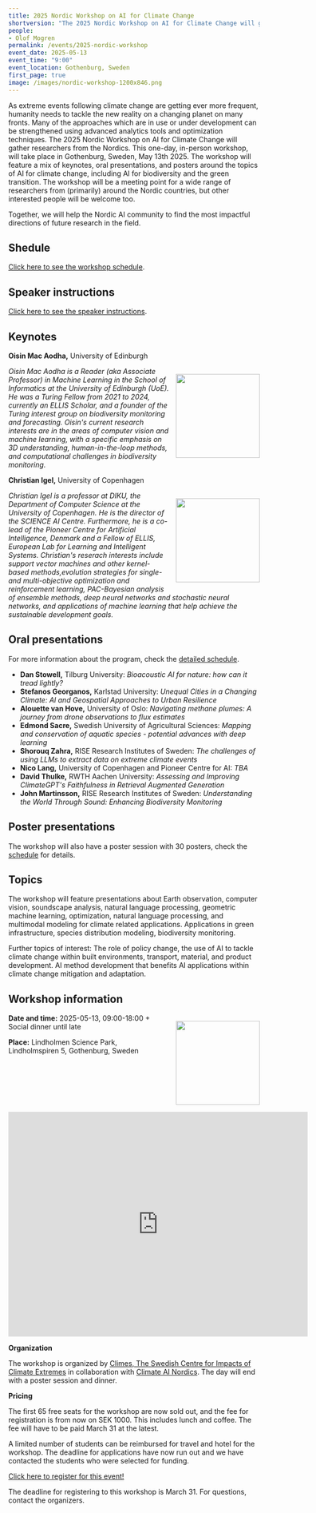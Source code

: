 ```yaml
---
title: 2025 Nordic Workshop on AI for Climate Change
shortversion: "The 2025 Nordic Workshop on AI for Climate Change will gather researchers from the Nordics. This one-day, in-person workshop, will take place in Gothenburg, Sweden, May 13th 2025. The workshop will feature a mix of keynotes, oral presentations, and posters around the topics of AI for climate change, including AI for biodiversity and the green transition. The workshop will be a meeting point for a wide range of researchers from (primarily) around the Nordic countries."
people:
- Olof Mogren
permalink: /events/2025-nordic-workshop
event_date: 2025-05-13
event_time: "9:00"
event_location: Gothenburg, Sweden
first_page: true
image: /images/nordic-workshop-1200x846.png
---
```


<style>
img {
  width: 12em;
  float: right;
  padding: 1em 0em 1em 1em;
}
</style>


As extreme events following climate change are getting ever more frequent, humanity needs to tackle the new reality on a changing planet on many fronts. Many of the approaches which are in use or under development can be strengthened using advanced analytics tools and optimization techniques. The 2025 Nordic Workshop on AI for Climate Change will gather researchers from the Nordics. This one-day, in-person workshop, will take place in Gothenburg, Sweden, May 13th 2025. The workshop will feature a mix of keynotes, oral presentations, and posters around the topics of AI for climate change, including AI for biodiversity and the green transition. The workshop will be a meeting point for a wide range of researchers from (primarily) around the Nordic countries, but other interested people will be welcome too.

Together, we will help the Nordic AI community to find the most impactful directions of future research in the field.

## Shedule

[Click here to see the workshop schedule](/events/2025-nordic-workshop/schedule).

## Speaker instructions 

[Click here to see the speaker instructions](/events/2025-nordic-workshop/speaker-instructions).

## Keynotes

**Oisin Mac Aodha,** University of Edinburgh

![](/events/2025-nordic-workshop/macaodha.jpg)

*Oisin Mac Aodha is a Reader (aka Associate Professor) in Machine Learning in the School of Informatics at the University of Edinburgh (UoE). He was a Turing Fellow from 2021 to 2024, currently an ELLIS Scholar, and a founder of the Turing interest group on biodiversity monitoring and forecasting. Oisin's current research interests are in the areas of computer vision and machine learning, with a specific emphasis on 3D understanding, human-in-the-loop methods, and computational challenges in biodiversity monitoring.*

**Christian Igel,** University of Copenhagen

![](/events/2025-nordic-workshop/igel.jpg)

*Christian Igel is a professor at DIKU, the Department of Computer Science at the University of Copenhagen. He is the director of the SCIENCE AI Centre. Furthermore, he is a co-lead of the Pioneer Centre for Artificial Intelligence, Denmark and a Fellow of ELLIS, European Lab for Learning and Intelligent Systems. Christian's reserach interests include support vector machines and other kernel-based methods,evolution strategies for single- and multi-objective optimization and reinforcement learning, PAC-Bayesian analysis of ensemble methods, deep neural networks and stochastic neural networks, and applications of machine learning that help achieve the sustainable development goals.*

## Oral presentations

For more information about the program, check the [detailed schedule](/events/2025-nordic-workshop/schedule).

* **Dan Stowell,** Tilburg University: *Bioacoustic AI for nature: how can it tread lightly?*
* **Stefanos Georganos,** Karlstad University: *Unequal Cities in a Changing Climate: AI and Geospatial Approaches to Urban Resilience*
* **Alouette van Hove,** University of Oslo: *Navigating methane plumes: A journey from drone observations to flux estimates*
* **Edmond Sacre,** Swedish University of Agricultural Sciences: *Mapping and conservation of aquatic species - potential advances with deep learning*
* **Shorouq Zahra,** RISE Research Institutes of Sweden: *The challenges of using LLMs to extract data on extreme climate events*
* **Nico Lang,** University of Copenhagen and Pioneer Centre for AI: *TBA*
* **David Thulke,** RWTH Aachen University: *Assessing and Improving ClimateGPT's Faithfulness in Retrieval Augmented Generation*
* **John Martinsson,** RISE Research Institutes of Sweden: *Understanding the World Through Sound: Enhancing Biodiversity Monitoring*

## Poster presentations

The workshop will also have a poster session with 30 posters, check the [schedule](/events/2025-nordic-workshop/schedule) for details.

## Topics

The workshop will feature presentations about Earth observation, computer vision, soundscape analysis, natural language processing, geometric machine learning, optimization, natural language processing, and multimodal modeling for climate related applications. Applications in green infrastructure, species distribution modeling, biodiversity monitoring.

Further topics of interest: The role of policy change, the use of AI to tackle climate change within built environments, transport, material, and product development. AI method development that benefits AI applications within climate change mitigation and adaptation.

## Workshop information

![](/events/2025-nordic-workshop/lindholmen-science-park.png)

**Date and time:** 2025-05-13, 09:00-18:00 + Social dinner until late

**Place:** Lindholmen Science Park, Lindholmspiren 5, Gothenburg, Sweden

<iframe src="https://www.google.com/maps/embed?pb=!1m18!1m12!1m3!1d2131.55551588934!2d11.937099575480254!3d57.707021063563026!2m3!1f0!2f0!3f0!3m2!1i1024!2i768!4f13.1!3m3!1m2!1s0x464ff35aa1bf62a7%3A0xdb5047d4dcfb99b1!2sLindholmen%20Science%20Park!5e0!3m2!1ssv!2sse!4v1734517005211!5m2!1ssv!2sse" width="600" height="450" style="border:0;" allowfullscreen="" loading="lazy" referrerpolicy="no-referrer-when-downgrade"></iframe>

**Organization**

The workshop is organized by [Climes, The Swedish Centre for Impacts of Climate Extremes](https://climes.se/) in collaboration with [Climate AI Nordics](https://climateainordics.com/). The day will end with a poster session and dinner.

**Pricing**

The first 65 free seats for the workshop are now sold out, and the fee for registration is from now on SEK 1000. This includes lunch and coffee. The fee will have to be paid March 31 at the latest.

A limited number of students can be reimbursed for travel and hotel for the workshop. The deadline for applications have now run out and we have contacted the students who were selected for funding.

[Click here to register for this event!](https://forms.gle/vt7gMYwoR8tvGx9T7)

The deadline for registering to this workshop is March 31. For questions, contact the organizers.
